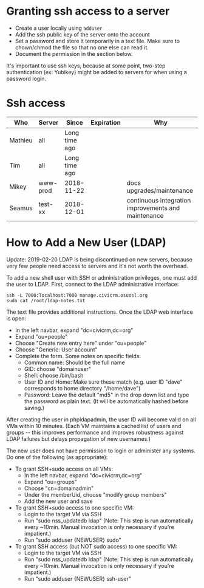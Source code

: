 Granting ssh access to a server
===============================

* Create a user locally using `adduser`
* Add the ssh public key of the server onto the account
* Set a password and store it temporarily in a text file. Make sure to chown/chmod the file so that no one else can read it.
* Document the permission in the section below.

It's important to use ssh keys, because at some point, two-step authentication (ex: Yubikey) might be added to servers for when using a password login.

Ssh access
==========================

| Who  | Server | Since | Expiration | Why |
| ---- | ------ | ----- | ---------- | ----- |
| Mathieu | all | Long time ago |         |  |
| Tim  | all    | Long time ago |         |  |
| Mikey | www-prod | 2018-11-22 |         | docs upgrades/maintenance |
| Seamus | test-xx | 2018-12-01 |         | continuous integration improvements and maintenance |

How to Add a New User (LDAP)
=====================

Update: 2019-02-20 LDAP is being discontinued on new servers, because very few people need access to servers and it's not worth the overhead.

To add a new shell user with SSH or administration privileges, one must add
the user to LDAP.  First, connect to the LDAP administrative interface:

```
ssh -L 7000:localhost:7000 manage.civicrm.osuosl.org
sudo cat /root/ldap-notes.txt
```

The text file provides additional instructions. Once the LDAP web interface is open:

 * In the left navbar, expand "dc=civicrm,dc=org"
 * Expand "ou=people"
 * Choose "Create new entry here" under "ou=people"
 * Choose "Generic: User account"
 * Complete the form. Some notes on specific fields:
   * Common name: Should be the full name
   * GID: choose "domainuser"
   * Shell: choose /bin/bash
   * User ID and Home: Make sure these match (e.g. user ID "dave" corresponds to home directory "/home/dave")
   * Password: Leave the default "md5" in the drop down list and type the password as plain text. (It will be automatically hashed before saving.)

After creating the user in phpldapadmin, the user ID will become valid on
all VMs within 10 minutes.  (Each VM maintains a cached list of users and
groups -- this improves performance and improves robustness against LDAP
failures but delays propagation of new usernames.)

The new user does not have permission to login or administer any systems. Do
one of the following (as appropriate):

  * To grant SSH+sudo access on all VMs:
    * In the left navbar, expand "dc=civicrm,dc=org"
    * Expand "ou=groups"
    * Choose "cn=domainadmin"
    * Under the memberUid, choose "modify group members"
    * Add the new user and save
  * To grant SSH+sudo access to one specific VM:
    * Login to the target VM via SSH
    * Run "sudo nss_updatedb ldap" (Note: This step is run automatically every ~10min. Manual invocation is only necessary if you're impatient.)
    * Run "sudo adduser {NEWUSER} sudo"
  * To grant SSH access (but NOT sudo access) to one specific VM:
    * Login to the target VM via SSH
    * Run "sudo nss_updatedb ldap" (Note: This step is run automatically every ~10min. Manual invocation is only necessary if you're impatient.)
    * Run "sudo adduser {NEWUSER} ssh-user"
